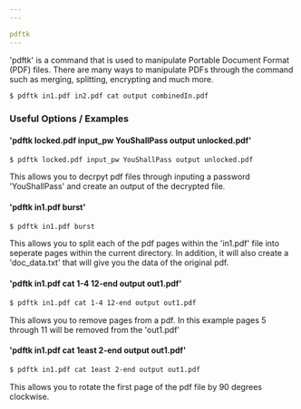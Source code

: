 ```yaml
---
---

pdftk
---
```

'pdftk' is a command that is used to manipulate Portable Document Format (PDF) files. There are many ways to manipulate PDFs through the command such as merging, splitting, encrypting and much more. 
<!-- one line explanation would go here -->

<!-- minimal example -->
~~~bash
$ pdftk in1.pdf in2.pdf cat output combinedIn.pdf
~~~

<!--more-->

### Useful Options / Examples

#### 'pdftk locked.pdf input_pw YouShallPass output unlocked.pdf'
~~~bash
$ pdftk locked.pdf input_pw YouShallPass output unlocked.pdf
~~~

This allows you to decrpyt pdf files through inputing a password 'YouShallPass' and create an output of the decrypted file. 

#### 'pdftk in1.pdf burst'
~~~bash
$ pdftk in1.pdf burst
~~~

This allows you to split each of the pdf pages within the 'in1.pdf' file into seperate pages within the current directory. In addition, it will also create a 'doc_data.txt' that will give you the data of the original pdf.

#### 'pdftk in1.pdf cat 1-4 12-end output out1.pdf'
~~~bash
$ pdftk in1.pdf cat 1-4 12-end output out1.pdf
~~~

This allows you to remove pages from a pdf. In this example pages 5 through 11 will be removed from the 'out1.pdf'

#### 'pdftk in1.pdf cat 1east 2-end output out1.pdf'
~~~bash
$ pdftk in1.pdf cat 1east 2-end output out1.pdf
~~~

This allows you to rotate the first page of the pdf file by 90 degrees clockwise.

